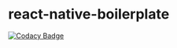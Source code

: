 # react-native-boilerplate

[![Codacy Badge](https://api.codacy.com/project/badge/Grade/37bb7ac1d5674e0bba64c8b663cc5562)](https://app.codacy.com/manual/mengheangrat/react-native-boilerplate?utm_source=github.com&utm_medium=referral&utm_content=mengheangrat/react-native-boilerplate&utm_campaign=Badge_Grade_Settings)